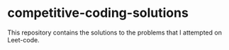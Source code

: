 # competitive-coding-solutions
This repository contains the solutions to the problems that I attempted on Leet-code. 
